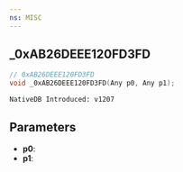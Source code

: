 ```yaml
---
ns: MISC
---
```

## _0xAB26DEEE120FD3FD

```c
// 0xAB26DEEE120FD3FD
void _0xAB26DEEE120FD3FD(Any p0, Any p1);
```

```
NativeDB Introduced: v1207
```

## Parameters
* **p0**:
* **p1**:

